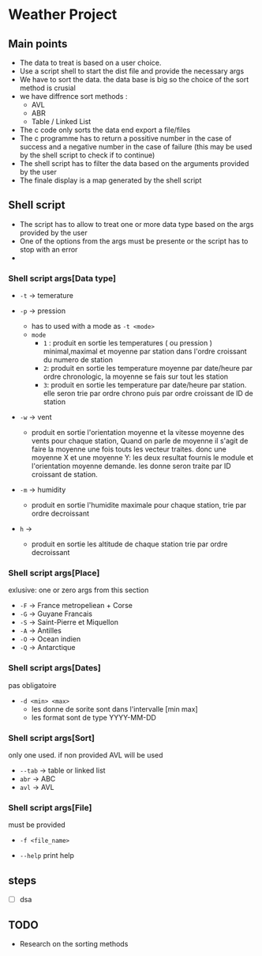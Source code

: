 # Weather Project
## Main points
- The data to treat is based on a user choice.
- Use a script shell to start the dist file and provide the necessary args
- We have to sort the data. the data base is big so the choice of the sort method is crusial
- we have diffrence sort methods :
    - AVL
    - ABR
    - Table / Linked List
- The c code only sorts the data end export a file/files 
- The c programme has to return a possitive number in the case of success and a negative number in the case of failure (this may be used by the shell script to check if to continue)
- The shell script has to filter the data based on the arguments provided by the user
- The finale display is a map generated by the shell script

## Shell script
- The script has to allow to treat one or more data type based on the args provided by the user
- One of the options from the args must be presente or the script has to stop with an error
-

### Shell script args[Data type]
- `-t` -> temerature 
- `-p` -> pression
    -   has to used with a mode as `-t <mode>` 
    - `mode`
        -  `1` : produit en sortie les temperatures ( ou pression ) minimal,maximal et moyenne par station dans l'ordre croissant du numero de station
        -  `2`: produit en sortie les temperature moyenne par date/heure par ordre chronologic, la moyenne se fais sur tout les station
        -  `3`:  produit en sortie les temperature par date/heure par station. elle seron trie par ordre chrono puis par ordre croissant de ID de station

- `-w` -> vent
    - produit en sortie l'orientation moyenne et la vitesse moyenne des vents pour chaque station, Quand on parle de moyenne il s'agit de faire la moyenne une fois touts les vecteur traites. donc une moyenne X et une moyenne Y: les deux resultat fournis le module et l'orientation moyenne demande. les donne seron traite par ID croissant de station. 
- `-m` -> humidity
    - produit en sortie l'humidite maximale pour chaque station, trie par ordre decroissant
- `h` ->
    - produit en sortie les altitude de chaque station trie par ordre decroissant 

### Shell script args[Place]
exlusive: one or zero args from this section
-   `-F` -> France metropeliean + Corse
-   `-G` -> Guyane Francais
-   `-S` -> Saint-Pierre et Miquellon
-   `-A` -> Antilles
-   `-O` -> Ocean indien
-   `-Q` -> Antarctique

### Shell script args[Dates]
pas obligatoire
-   `-d <min> <max>`
    -   les donne de sorite sont dans l'intervalle [min max]
    -   les format sont de type YYYY-MM-DD


### Shell script args[Sort]
only one used. if non provided AVL will be used 
-   `--tab` -> table or linked list
-   `abr` -> ABC
-   `avl` -> AVL 

### Shell script args[File]
must be provided
-   `-f <file_name>` 

- `--help` print help

## steps 
- [ ] dsa

## TODO
-   Research on the sorting methods